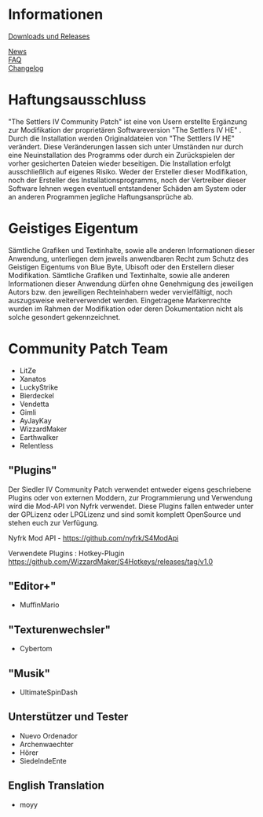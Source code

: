 # Informationen
[Downloads und Releases](https://github.com/LitzeYT/Settlers4Patch/releases)

[News](https://github.com/LitzeYT/Settlers4Patch/blob/master/News.md)  
[FAQ](https://github.com/LitzeYT/Settlers4Patch/blob/master/FAQ.md)  
[Changelog](https://github.com/LitzeYT/Settlers4Patch/blob/master/ChangeLog.md)  

# Haftungsausschluss
"The Settlers IV Community Patch" ist eine von Usern erstellte Ergänzung zur Modifikation der proprietären Softwareversion "The Settlers IV HE" . Durch die Installation werden Originaldateien von "The Settlers IV HE" verändert. Diese Veränderungen lassen sich unter Umständen nur durch eine Neuinstallation des Programms oder durch ein Zurückspielen der vorher gesicherten Dateien wieder beseitigen. Die Installation erfolgt ausschließlich auf eigenes Risiko. Weder der Ersteller dieser Modifikation, noch der Ersteller des Installationsprogramms, noch der Vertreiber dieser Software lehnen wegen eventuell entstandener Schäden am System oder an anderen Programmen jegliche Haftungsansprüche ab.


# Geistiges Eigentum
Sämtliche Grafiken und Textinhalte, sowie alle anderen Informationen dieser Anwendung, unterliegen dem jeweils anwendbaren Recht zum Schutz des Geistigen Eigentums von Blue Byte, Ubisoft oder den Erstellern dieser Modifikation. Sämtliche Grafiken und Textinhalte, sowie alle anderen Informationen dieser Anwendung dürfen ohne Genehmigung des jeweiligen Autors bzw. den jeweiligen Rechteinhabern weder vervielfältigt, noch auszugsweise weiterverwendet werden. Eingetragene Markenrechte wurden im Rahmen der Modifikation oder deren Dokumentation nicht als solche gesondert gekennzeichnet.

# Community Patch Team
- LitZe   
- Xanatos  
- LuckyStrike  
- Bierdeckel  
- Vendetta  
- Gimli  
- AyJayKay  
- WizzardMaker  
- Earthwalker  
- Relentless  


## "Plugins"
Der Siedler IV Community Patch verwendet entweder eigens geschriebene Plugins oder von externen Moddern, zur Programmierung und Verwendung wird die Mod-API von Nyfrk verwendet. 
Diese Plugins fallen entweder unter der GPLizenz oder LPGLizenz und sind somit komplett OpenSource und stehen euch zur Verfügung. 

Nyfrk Mod API - https://github.com/nyfrk/S4ModApi

Verwendete Plugins : 
Hotkey-Plugin https://github.com/WizzardMaker/S4Hotkeys/releases/tag/v1.0

##  "Editor+"
- MuffinMario 

## "Texturenwechsler"
- Cybertom 

## "Musik"
- UltimateSpinDash 

## Unterstützer und Tester
- Nuevo Ordenador
- Archenwaechter
- Hörer 
- SiedelndeEnte

## English Translation
- moyy
